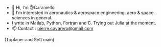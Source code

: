 - 👋 Hi, I’m @CarameIIo
- 👀 I’m interested in aeronautics & aerospace engineering, aero & space sciences in general.
- I write in Matlab, Python, Fortran and C. Trying out Julia at the moment.
- 📫 Contact : pierre.cavarero@gmail.com

(Toplaner and Sett main)

